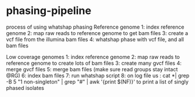 # phasing-pipeline
process of using whatshap phasing
Reference genome
1: index reference genome
2: map raw reads to reference genome to get bam files
3: create a vcf file from the illumina bam files
4: whatshap phase with vcf file, and all bam files

Low coverage genomes
1: index reference genome
2: map raw reads to reference genome to create lots of bam files
3: create many gvcf files
4: merge gvcf files
5: merge bam files
(make sure read groups stay intact @RG)
6: index bam files
7: run whatshap script
8: on log file us :
cat *| grep -B 5 "1 non-singleton" | grep "#" | awk '{print $(NF)}'
to print a list of singly phased isolates
